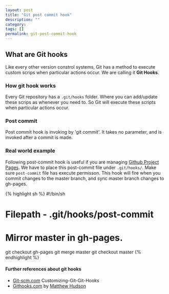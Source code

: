 ```yaml
---
layout: post
title: "Git post commit hook"
description: ""
category: 
tags: []
permalink: git-post-commit-hook
---
```


## What are Git hooks

Like every other version constrol systems, Git has a method to execute custom 
scrips when particular actions occur. We are calling it **Git Hooks**.

### How git hook works

Every Git repository has a `.git/hooks` folder. Where you can add/update these
scrips as whenever you need to. So Git will execute these scripts when 
particular actions occur.  

### Post commit

Post commit hook is invoking by 'git commit'.  It takes no parameter, 
and is invoked after a commit is made.

### Real world example 

Following post-commit hook is useful if you are managing 
[Github Project Pages][gh-pages].
We have to place this post-commit file under `.git/hooks/`. 
Make sure `post-commit` file has execute permisson. This hook will fire when you
commit changes to the master branch, and sync master branch changes to gh-pages.

{% highlight sh %}
#!/bin/sh
# Filepath - .git/hooks/post-commit
# Mirror master in gh-pages. 
git checkout gh-pages
git merge master
git checkout master
{% endhighlight %}

#### Further references about git hooks

- [Git-scm.com][git-scm] Customizing-Git-Git-Hooks
- [Githooks.com][githooks] by [Matthew Hudson][matthewgh] 

[gh-pages]: https://help.github.com/articles/creating-project-pages-manually/
[githooks]: http://githooks.com/
[matthewgh]: http://matthewhudson.me/
[git-scm]: http://git-scm.com/book/en/v2/Customizing-Git-Git-Hooks

